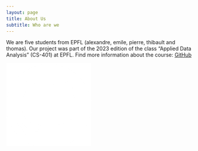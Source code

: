 ```yaml
---
layout: page
title: About Us
subtitle: Who are we 
---
```


We are five students from EPFL (alexandre, emile, pierre, thibault and thomas). Our project was part of the 2023 edition of the class “Applied Data Analysis” (CS-401) at EPFL. Find more information about the course: [GitHub](https://epfl-ada.github.io/teaching/fall2024/cs401/)

![Github image](assets/img/github-white.png)

